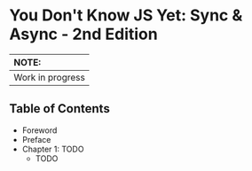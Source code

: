 # You Don't Know JS Yet: Sync & Async - 2nd Edition

| NOTE: |
| :--- |
| Work in progress |

## Table of Contents

* Foreword
* Preface
* Chapter 1: TODO
  * TODO

